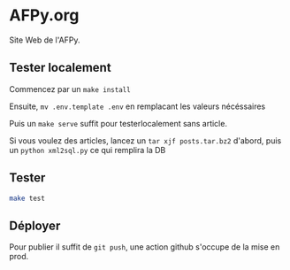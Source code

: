 # AFPy.org

Site Web de l'AFPy.


## Tester localement

Commencez par un `make install`

Ensuite, `mv .env.template .env` en remplacant les valeurs nécéssaires

Puis un `make serve` suffit pour testerlocalement sans article.

Si vous voulez des articles, lancez un `tar xjf posts.tar.bz2`
d'abord, puis un `python xml2sql.py` ce qui remplira la DB

## Tester

```bash
make test
```

## Déployer

Pour publier il suffit de `git push`, une action github s'occupe de la mise en prod.

